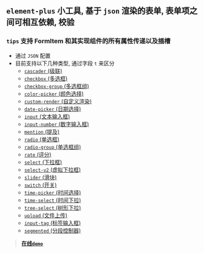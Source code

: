 ## `element-plus` 小工具, 基于 `json` 渲染的表单, 表单项之间可相互依赖, 校验

### `tips` 支持 FormItem 和其实现组件的所有属性传递以及插槽

- 通过 `JSON` 配置
- 目前支持以下几种类型, 通过字段 `t` 来区分
    - <a href="#api-cascader">`cascader` (级联)</a>
    - <a href="#api-checkbox">`checkbox` (多选框)</a>
    - <a href="#api-checkbox-group">`checkbox-group` (多选框组)</a>
    - <a href="#api-color-picker">`color-picker` (颜色选择)</a>
    - <a href="#api-custom-render">`custom-render` (自定义渲染)</a>
    - <a href="#api-date-picker">`date-picker` (日期选择)</a>
    - <a href="#api-input">`input` (文本输入框)</a>
    - <a href="#api-input-number">`input-number` (数字输入框)</a>
    - <a href="#api-mention">`mention` (提及)</a>
    - <a href="#api-radio">`radio` (单选框)</a>
    - <a href="#api-radio-group">`radio-group` (单选框组)</a>
    - <a href="#api-rate">`rate` (评分)</a>
    - <a href="#api-select">`select` (下拉框)</a>
    - <a href="#api-select-v2">`select-v2` (虚拟下拉框)</a>
    - <a href="#api-slider">`slider` (滑块)</a>
    - <a href="#api-switch">`switch` (开关)</a>
    - <a href="#api-time-picker">`time-picker` (时间选择)</a>
    - <a href="#api-time-select">`time-select` (时间下拉)</a>
    - <a href="#api-tree-select">`tree-select` (树形下拉)</a>
    - <a href="#api-upload">`upload` (文件上传)</a>
    - <a href="#api-input-tag">`input-tag` (标签输入框)</a>
    - <a href="#api-segmented">`segmented` (分段控制器)</a>

> **[在线`demo`](https://xiaohaih.github.io/json-form/example-plus-vue3/index.html)**
